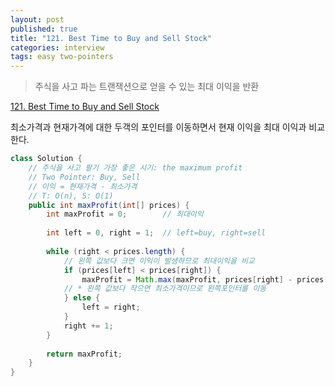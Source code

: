 ```yaml
---
layout: post
published: true
title: "121. Best Time to Buy and Sell Stock"
categories: interview
tags: easy two-pointers
---
```


> 주식을 사고 파는 트랜잭션으로 얻을 수 있는 최대 이익을 반환

[121. Best Time to Buy and Sell Stock](https://leetcode.com/problems/best-time-to-buy-and-sell-stock/)

최소가격과 현재가격에 대한 두객의 포인터를 이동하면서 현재 이익을 최대 이익과 비교한다.

```java
class Solution {
    // 주식을 사고 팔기 가장 좋은 시기: the maximum profit
    // Two Pointer: Buy, Sell
    // 이익 = 현재가격 - 최소가격
    // T: O(n), S: O(1)
    public int maxProfit(int[] prices) {
        int maxProfit = 0;        // 최대이익
        
        int left = 0, right = 1;  // left=buy, right=sell
        
        while (right < prices.length) {
            // 왼쪽 값보다 크면 이익이 발생하므로 최대이익을 비교
            if (prices[left] < prices[right]) {
                maxProfit = Math.max(maxProfit, prices[right] - prices[left]);
            // * 왼쪽 값보다 작으면 최소가격이므로 왼쪽포인터를 이동
            } else {
                left = right;
            }
            right += 1;
        }
        
        return maxProfit;
    }
}
```
